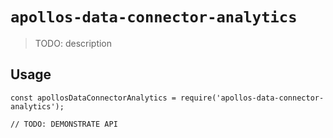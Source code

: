 # `apollos-data-connector-analytics`

> TODO: description

## Usage

```
const apollosDataConnectorAnalytics = require('apollos-data-connector-analytics');

// TODO: DEMONSTRATE API
```

